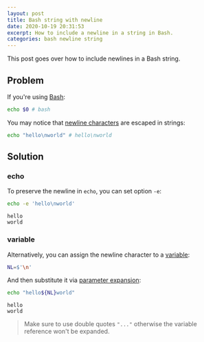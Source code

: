 ```yaml
---
layout: post
title: Bash string with newline
date: 2020-10-19 20:31:53
excerpt: How to include a newline in a string in Bash.
categories: bash newline string
---
```


This post goes over how to include newlines in a Bash string.

## Problem

If you're using [Bash](<https://wikipedia.org/wiki/Bash_(Unix_shell)>):

```sh
echo $0 # bash
```

You may notice that [newline characters](https://wikipedia.org/wiki/Newline) are escaped in strings:

```sh
echo "hello\nworld" # hello\nworld
```

## Solution

### echo

To preserve the newline in `echo`, you can set option `-e`:

```sh
echo -e 'hello\nworld'
```

```
hello
world
```

### variable

Alternatively, you can assign the newline character to a [variable](https://tldp.org/HOWTO/Bash-Prog-Intro-HOWTO-5.html):

```sh
NL=$'\n'
```

And then substitute it via [parameter expansion](https://www.gnu.org/software/bash/manual/html_node/Shell-Parameter-Expansion.html):

```sh
echo "hello${NL}world"
```

```
hello
world
```

> Make sure to use double quotes `"..."` otherwise the variable reference won't be expanded.
